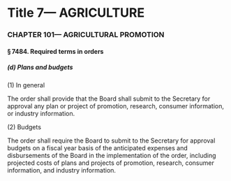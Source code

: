 
# Title 7— AGRICULTURE
### CHAPTER 101— AGRICULTURAL PROMOTION
#### § 7484. Required terms in orders
##### (d) Plans and budgets

(1) In general

The order shall provide that the Board shall submit to the Secretary for approval any plan or project of promotion, research, consumer information, or industry information.

(2) Budgets

The order shall require the Board to submit to the Secretary for approval budgets on a fiscal year basis of the anticipated expenses and disbursements of the Board in the implementation of the order, including projected costs of plans and projects of promotion, research, consumer information, and industry information.
